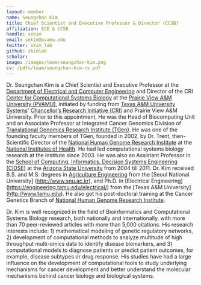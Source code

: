 ```yaml
---
layout: member
name: Seungchan Kim
title: Chief Scientist and Executive Professor & Director (CCSB)
affiliation: ECE & CCSB
handle: sekim
email: sekim@pvamu.edu
twitter: skim_lab
github: skimlab
scholar: 
image: /images/team/seungchan-kim.png
cv: /pdfs/team/seungchan-kim-cv.pdf
---
```


Dr. Seungchan Kim is a Chief Scientist and Executive Professor at the [Department of Electrical and Computer Engineering](http://www.pvamu.edu/ece/) and Director of the CRI [Center for Computational Systems Biology]({{site.baseurl}}{{"/"}}) at the [Prairie View A&M University (PVAMU)](http://www.pvamu.edu), initiated by funding from <a href="https://www.tamus.edu">Texas A&M University Systems</a>' <a href="https://news.tamus.edu/tamus-chancellor-john-sharp-to-announces-100-million-research-initiative/">Chancellor’s Research Initiative (CRI)</a> and Prairie View A&M University.  Prior to this appointment, He was the Head of Biocomputing Unit and an Associate Professor at Integrated Cancer Genomics Division of [Translational Genomics Research Institute (TGen)](http://www.tgen.org).  He was one of the founding faculty members of TGen, founded in 2002, by Dr. Trent, then-Scientific Director of the [National Human Genome Research Institute](https://www.genome.gov) at the [National Institutes of Health](https://www.nih.gov). He had led computational systems biology research at the institute since 2003.  He was also an Assistant Professor in the [School of Computing, Informatics, Decision Systems Engineering (CIDSE)](https://cidse.engineering.asu.edu) at the [Arizona State University](http://www.asu.edu) from 2004 till 2011.  Dr. Kim received B.S. and M.S. degrees in [Agriculture Engineering](http://bse.snu.ac.kr/) from the [Seoul National University] (http://www.snu.ac.kr), and Ph.D. in [Electrical Engineering] (https://engineering.tamu.edu/electrical/) from the [Texas A&M University] (http://www.tamu.edu). He also got his post-doctoral training at the Cancer Genetics Branch of [National Human Genome Research Institute](https://www.genome.gov).

Dr. Kim is well recognized in the field of Bioinformatics and Computational Systems Biology research, both nationally and internationally, with more than 70 peer-reviewed articles with more than 5,000 citations.  His research interests include: 1) mathematical modeling of genetic regulatory networks, 2) development of computational methods to analyze multitude of high throughput multi-omics data to identify disease biomarkers, and 3) computational models to diagnose patients or predict patient outcomes, for example, disease subtypes or drug response. His studies have had a large influence on the development of computational tools to study underlying mechanisms for cancer development and better understand the molecular mechanisms behind cancer biology and biological systems.

